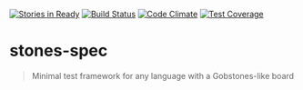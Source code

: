 [![Stories in Ready](https://badge.waffle.io/uqbar-project/stones-spec.png?label=ready&title=Ready)](https://waffle.io/uqbar-project/stones-spec)
[![Build Status](https://travis-ci.org/uqbar-project/stones-spec.svg?branch=master)](https://travis-ci.org/uqbar-project/stones-spec)
[![Code Climate](https://codeclimate.com/github/uqbar-project/stones-spec/badges/gpa.svg)](https://codeclimate.com/github/uqbar-project/stones-spec)
[![Test Coverage](https://codeclimate.com/github/uqbar-project/stones-spec/badges/coverage.svg)](https://codeclimate.com/github/uqbar-project/stones-spec/coverage)

# stones-spec
> Minimal test framework for any language with a Gobstones-like board


